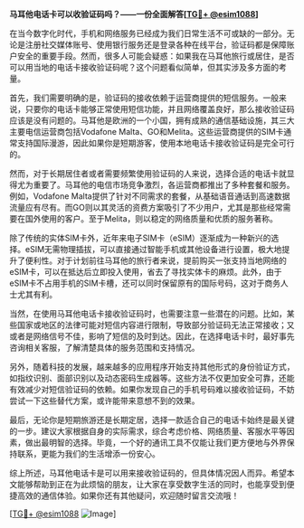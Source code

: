 **马耳他电话卡可以收验证码吗？——一份全面解答[[TG💪+ @esim1088](https://t.me/s/esim1088)]**

在当今数字化时代，手机和网络服务已经成为我们日常生活不可或缺的一部分。无论是注册社交媒体账号、使用银行服务还是登录各种在线平台，验证码都是保障账户安全的重要手段。然而，很多人可能会疑惑：如果我在马耳他旅行或居住，是否可以用当地的电话卡接收验证码呢？这个问题看似简单，但其实涉及多方面的考量。

首先，我们需要明确的是，验证码的接收依赖于运营商提供的短信服务。一般来说，只要你的电话卡能够正常使用短信功能，并且网络覆盖良好，那么接收验证码应该是没有问题的。马耳他是欧洲的一个小国，拥有成熟的通信基础设施，其三大主要电信运营商包括Vodafone Malta、GO和Melita。这些运营商提供的SIM卡通常支持国际漫游，因此如果你是短期游客，使用本地电话卡接收验证码是完全可行的。

然而，对于长期居住者或者需要频繁使用验证码的人来说，选择合适的电话卡就显得尤为重要了。马耳他的电信市场竞争激烈，各运营商都推出了多种套餐和服务。例如，Vodafone Malta提供了针对不同需求的套餐，从基础语音通话到高速数据流量应有尽有。而GO则以其灵活的资费方案吸引了不少用户，尤其是那些经常需要在国外使用的客户。至于Melita，则以稳定的网络质量和优质的服务著称。

除了传统的实体SIM卡外，近年来电子SIM卡（eSIM）逐渐成为一种新兴的选择。eSIM无需物理插拔，可以直接通过智能手机或其他设备进行设置，极大地提升了便利性。对于计划前往马耳他的旅行者来说，提前购买一张支持当地网络的eSIM卡，可以在抵达后立即投入使用，省去了寻找实体卡的麻烦。此外，由于eSIM卡不占用手机的SIM卡槽，还可以同时保留原有的国际号码，这对于商务人士尤其有利。

当然，在使用马耳他电话卡接收验证码时，也需要注意一些潜在的问题。比如，某些国家或地区的法律可能对短信内容进行限制，导致部分验证码无法正常接收；又或者是网络信号不佳，影响了短信的及时到达。因此，在选择电话卡时，最好事先咨询相关客服，了解清楚具体的服务范围和支持情况。

另外，随着科技的发展，越来越多的应用程序开始支持其他形式的身份验证方式，如指纹识别、面部识别以及动态密码生成器等。这些方法不仅更加安全可靠，还能有效减少对短信验证码的依赖。如果你发现自己的手机号码难以接收验证码，不妨尝试一下这些替代方案，或许能带来意想不到的效果。

最后，无论你是短期旅游还是长期定居，选择一款适合自己的电话卡始终是最关键的一步。建议大家根据自身的实际需求，综合考虑价格、网络质量、客服水平等因素，做出最明智的选择。毕竟，一个好的通讯工具不仅能让我们更方便地与外界保持联系，更能为我们的生活增添一份安心。

综上所述，马耳他电话卡是可以用来接收验证码的，但具体情况因人而异。希望本文能够帮助到正在为此烦恼的朋友，让大家在享受数字生活的同时，也能享受到便捷高效的通信体验。如果你还有其他疑问，欢迎随时留言交流哦！

[[TG💪+ @esim1088](https://t.me/s/esim1088) ![Image](https://i.postimg.cc/4NQfJmqS/Snipaste-2025-05-13-00-14-12.png)]